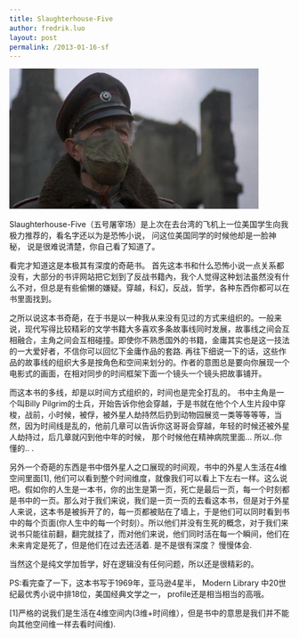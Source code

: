 ```yaml
---
title: Slaughterhouse-Five
author: fredrik.luo
layout: post
permalink: /2013-01-16-sf
---
```

<img class="post-pic" alt="fundation and earth" src="/wp-content/uploads/2013/03/slaughterhouse-five3.jpg" />

Slaughterhouse-Five（五号屠宰场）是上次在去台湾的飞机上一位美国学生向我极力推荐的，看名字还以为是恐怖小说， 问这位美国同学的时候他却是一脸神秘， 说是很难说清楚，你自己看了知道了。

看完才知道这是本极其有深度的奇葩书。 首先这本书和什么恐怖小说一点关系都没有，大部分的书评网站把它划到了反战书籍內，我个人觉得这种划法虽然没有什么不对，但总是有些偷懒的嫌疑。穿越，科幻，反战，哲学，各种东西你都可以在书里面找到。

<!--more-->
之所以说这本书奇葩，在于书是以一种我从来没有见过的方式来组织的。一般来说，现代写得比较精彩的文学书籍大多喜欢多条故事线同时发展，故事线之间会互相融合，主角之间会互相碰撞。即使你不熟悉国外的书籍，金庸其实也是这一技法的一大爱好者，不信你可以回忆下金庸作品的套路. 再往下细说一下的话，这些作品的故事线的组织大多是按角色和空间来划分的。作者的意图总是要向你展现一个电影式的画面，在相对同步的时间框架下面一个镜头一个镜头把故事铺开。

而这本书的多线，却是以时间方式组织的，时间也是完全打乱的。 书中主角是一个叫Billy Pilgrim的士兵，开始告诉你他会穿越，于是书就在他个个人生片段中穿梭，战前，小时候，被俘，被外星人劫持然后扔到动物园展览一类等等等等，当然，因为时间线是乱的，他前几章可以告诉你这哥哥会穿越，年轻的时候还被外星人劫持过，后几章就闪到他中年的时候， 那个时候他在精神病院里面&#8230; 所以..你懂的.. .

另外一个奇葩的东西是书中借外星人之口展现的时间观，书中的外星人生活在4维空间里面[1], 他们可以看到整个时间维度，就像我们可以看上下左右一样。这么说吧。假如你的人生是一本书，你的出生是第一页，死亡是最后一页，每一个时刻都是书中的一页。那么对于我们来说，我们是一页一页的去看这本书，但是对于外星人来说，这本书是被拆开了的，每一页都被贴在了墙上，于是他们可以同时看到书中的每个页面(你人生中的每一个时刻）。所以他们并没有生死的概念，对于我们来说书只能往前翻，翻完就挂了，而对他们来说，他们同时活在每一个瞬间，他们在未来肯定是死了，但是他们在过去还活着. 是不是很有深度？ 慢慢体会.

当然这个是纯文学加哲学，好在逻辑没有任何问题，所以还是很精彩的。

PS:看完查了一下，这本书写于1969年，亚马逊4星半， Modern Library 中20世纪最优秀小说中排18位，美国经典文学之一， profile还是相当相当的高哦。

[1]严格的说我们是生活在4维空间内(3维+时间维），但是书中的意思是我们并不能向其他空间维一样去看时间维).

